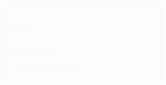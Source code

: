 <div style="color: #f9f9f7; border: 5px solid #f9f9f7; padding: 10px;">
    <h1>PYNET</h1>
    <p style="font-weight: bold; ">Mark De Guzman (mark-p7)<p>
    <p>Using IronPython and Pythonnet to create some fun projects on .NET 6.0 and Python 3.10</p>
    <ul>
        <li>dotnet add package IronPython</li>
        <li>dotnet add package IronPython.StdLib</li>
    </ul>
</div>
